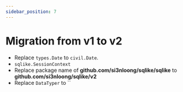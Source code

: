 ```yaml
---
sidebar_position: 7
---
```


# Migration from v1 to v2

- Replace `types.Date` to `civil.Date`.
- `sqlike.SessionContext`
- Replace package name of **github.com/si3nloong/sqlike/sqlike** to **github.com/si3nloong/sqlike/v2**
- Replace `DataTyper` to ``
